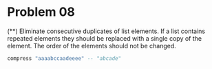 # Problem 08

(**) Eliminate consecutive duplicates of list elements.
If a list contains repeated elements they should be replaced with a single copy of the element. The order of the elements should not be changed.

```haskell
compress "aaaabccaadeeee" -- "abcade"
```

